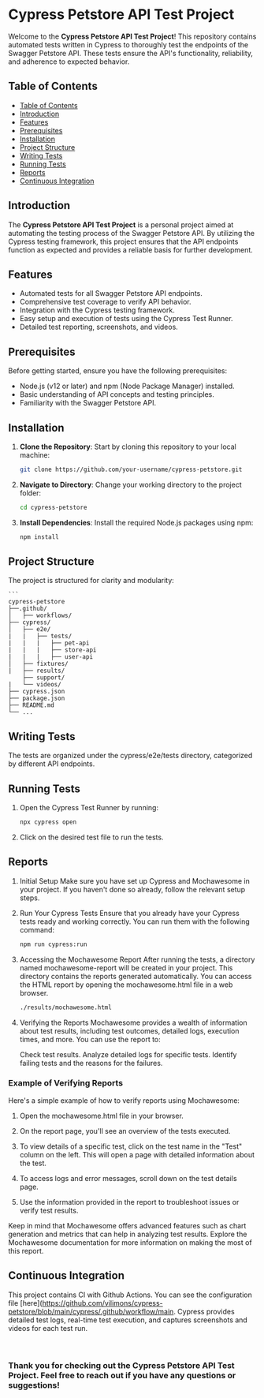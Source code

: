 # Cypress Petstore API Test Project


Welcome to the **Cypress Petstore API Test Project**! This repository contains automated tests written in Cypress to thoroughly test the endpoints of the Swagger Petstore API. These tests ensure the API's functionality, reliability, and adherence to expected behavior.

## Table of Contents

  - [Table of Contents](#table-of-contents)
  - [Introduction](#introduction)
  - [Features](#features)
  - [Prerequisites](#prerequisites)
  - [Installation](#installation)
  - [Project Structure](#project-structure)
  - [Writing Tests](#writing-tests)
  - [Running Tests](#running-tests)
  - [Reports](#reports)
  - [Continuous Integration](#continuous-integration)

## Introduction

The **Cypress Petstore API Test Project** is a personal project aimed at automating the testing process of the Swagger Petstore API. By utilizing the Cypress testing framework, this project ensures that the API endpoints function as expected and provides a reliable basis for further development.

## Features

- Automated tests for all Swagger Petstore API endpoints.
- Comprehensive test coverage to verify API behavior.
- Integration with the Cypress testing framework.
- Easy setup and execution of tests using the Cypress Test Runner.
- Detailed test reporting, screenshots, and videos.

## Prerequisites

Before getting started, ensure you have the following prerequisites:

- Node.js (v12 or later) and npm (Node Package Manager) installed.
- Basic understanding of API concepts and testing principles.
- Familiarity with the Swagger Petstore API.

## Installation

1. **Clone the Repository**: Start by cloning this repository to your local machine:

   ```bash
   git clone https://github.com/your-username/cypress-petstore.git

2. **Navigate to Directory**: Change your working directory to the project folder:
   ```bash
   cd cypress-petstore

3. **Install Dependencies**: Install the required Node.js packages using npm:
    ```bash
    npm install

## Project Structure

The project is structured for clarity and modularity:

    ```
    cypress-petstore
    ├──.github/
    │   ├── workflows/
    ├── cypress/
    │   ├── e2e/
    |   |   ├── tests/
    |   |   |   ├── pet-api
    |   |   |   ├── store-api
    |   |   |   ├── user-api 
    │   ├── fixtures/
    |   ├── results/
        ├── support/
    |   └── videos/
    ├── cypress.json
    ├── package.json
    ├── README.md
    └── ...

## Writing Tests
The tests are organized under the cypress/e2e/tests directory, categorized by different API endpoints.

## Running Tests
1. Open the Cypress Test Runner by running:

    ```bash
    npx cypress open

2. Click on the desired test file to run the tests.

## Reports
1. Initial Setup
   Make sure you have set up Cypress and Mochawesome in your project. If you haven't done so already, follow the relevant setup steps.

2. Run Your Cypress Tests
   Ensure that you already have your Cypress tests ready and working correctly. You can run them with the following command:
    ```bash
    npm run cypress:run

3. Accessing the Mochawesome Report
   After running the tests, a directory named mochawesome-report will be created in your project. This directory contains the reports generated automatically. You can access the HTML report by opening the mochawesome.html file in a web browser.
   ```bash
   ./results/mochawesome.html

4. Verifying the Reports
   Mochawesome provides a wealth of information about test results, including test outcomes, detailed logs, execution times, and more. You can use the report to:

   Check test results.
   Analyze detailed logs for specific tests.
   Identify failing tests and the reasons for the failures.

### Example of Verifying Reports

   Here's a simple example of how to verify reports using Mochawesome:
   
   1. Open the mochawesome.html file in your browser.
   
   2. On the report page, you'll see an overview of the tests executed.
   
   3. To view details of a specific test, click on the test name in the "Test" column on the left. This will open a page with detailed information about the test.
   
   4. To access logs and error messages, scroll down on the test details page.
   
   5. Use the information provided in the report to troubleshoot issues or verify test results.
   
   Keep in mind that Mochawesome offers advanced features such as chart generation and metrics that can help in analyzing test results. Explore the Mochawesome documentation for more information on making the most of this report.
   

## Continuous Integration
This project contains CI with Github Actions. You can see the configuration file [here](https://github.com/vilimons/cypress-petstore/blob/main/cypress/.github/workflow/main.
Cypress provides detailed test logs, real-time test execution, and captures screenshots and videos for each test run.
<br>
<br>
<br>
### Thank you for checking out the Cypress Petstore API Test Project. Feel free to reach out if you have any questions or suggestions!
